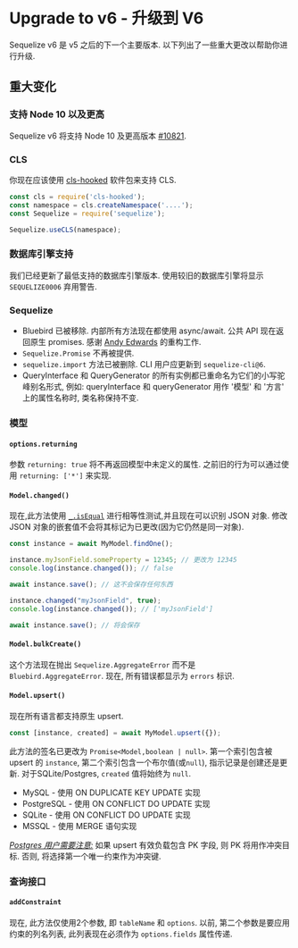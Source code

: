 # Upgrade to v6 - 升级到 V6

Sequelize v6 是 v5 之后的下一个主要版本. 以下列出了一些重大更改以帮助你进行升级.

## 重大变化

### 支持 Node 10 以及更高

Sequelize v6 将支持 Node 10 及更高版本 [#10821](https://github.com/sequelize/sequelize/issues/10821).

### CLS

你现在应该使用 [cls-hooked](https://github.com/Jeff-Lewis/cls-hooked) 软件包来支持 CLS.

```js
const cls = require('cls-hooked');
const namespace = cls.createNamespace('....');
const Sequelize = require('sequelize');

Sequelize.useCLS(namespace);
```

### 数据库引擎支持

我们已经更新了最低支持的数据库引擎版本. 使用较旧的数据库引擎将显示 `SEQUELIZE0006` 弃用警告.  

### Sequelize

- Bluebird 已被移除. 内部所有方法现在都使用 async/await. 公共 API 现在返回原生 promises. 感谢 [Andy Edwards](https://github.com/jedwards1211) 的重构工作.
- `Sequelize.Promise` 不再被提供.
- `sequelize.import` 方法已被删除. CLI 用户应更新到 `sequelize-cli@6`.
- QueryInterface 和 QueryGenerator 的所有实例都已重命名为它们的小写驼峰别名形式, 例如:  queryInterface 和 queryGenerator 用作 '模型' 和 '方言' 上的属性名称时, 类名称保持不变.

### 模型

#### `options.returning`

参数 `returning: true` 将不再返回模型中未定义的属性. 之前旧的行为可以通过使用 `returning: ['*']` 来实现.

#### `Model.changed()`

现在,此方法使用 [`_.isEqual`](https://lodash.com/docs/4.17.15#isEqual) 进行相等性测试,并且现在可以识别 JSON 对象. 修改 JSON 对象的嵌套值不会将其标记为已更改(因为它仍然是同一对象).

```js
const instance = await MyModel.findOne();

instance.myJsonField.someProperty = 12345; // 更改为 12345
console.log(instance.changed()); // false

await instance.save(); // 这不会保存任何东西

instance.changed("myJsonField", true);
console.log(instance.changed()); // ['myJsonField']

await instance.save(); // 将会保存
```

#### `Model.bulkCreate()`

这个方法现在抛出 `Sequelize.AggregateError` 而不是 `Bluebird.AggregateError`. 现在, 所有错误都显示为 `errors` 标识.

#### `Model.upsert()`

现在所有语言都支持原生 upsert.

```js
const [instance, created] = await MyModel.upsert({});
```

此方法的签名已更改为 `Promise<Model,boolean | null>`. 第一个索引包含被 upsert 的 `instance`, 第二个索引包含一个布尔值(或`null`), 指示记录是创建还是更新.  对于SQLite/Postgres, `created` 值将始终为 `null`. 

- MySQL - 使用 ON DUPLICATE KEY UPDATE 实现
- PostgreSQL - 使用 ON CONFLICT DO UPDATE 实现
- SQLite - 使用 ON CONFLICT DO UPDATE 实现
- MSSQL - 使用 MERGE 语句实现

_<ins>Postgres 用户需要注意:</ins>_ 如果 upsert 有效负载包含 PK 字段, 则 PK 将用作冲突目标. 否则, 将选择第一个唯一约束作为冲突键.

### 查询接口

#### `addConstraint`

现在, 此方法仅使用2个参数, 即 `tableName` 和 `options`. 以前, 第二个参数是要应用约束的列名列表, 此列表现在必须作为 `options.fields` 属性传递.